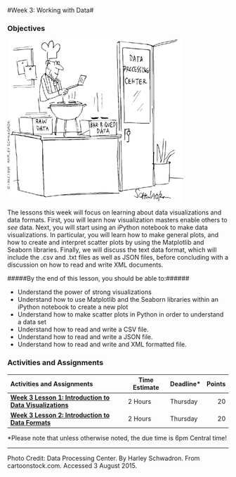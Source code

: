 #Week 3: Working with Data#
### Objectives ###

![Data Processing Comic](images/BBQ.gif)

The lessons this week will focus on learning about data visualizations and data formats. First, you will learn how visualization masters enable others to _see_ data. Next, you will start using an iPython notebook to make data visualizations. In particular, you will learn how to make general plots, and how to create and interpret scatter plots by using the Matplotlib and Seaborn libraries. Finally, we will discuss the text data format, which will include the .csv and .txt files as well as JSON files, before concluding with a discussion on how to read and write XML documents.

#####By the end of this lesson, you should be able to:######

- Understand the power of strong visualizations
- Understand how to use Matplotlib and the Seaborn libraries within an iPython notebook to create a new plot
- Understand how to make scatter plots in Python in order to understand a data set
- Understand how to read and write a CSV file.
- Understand how to read and write a JSON file.
- Understand how to read and write and XML formatted file.


### Activities and Assignments ###

|Activities and Assignments | Time Estimate | Deadline* | Points|
|:------| -----|-------|----------:|
|**[Week 3 Lesson 1: Introduction to Data Visualizations](lesson1.md)**| 2 Hours |Thursday| 20|
|**[Week 3 Lesson 2: Introduction to Data Formats](lesson2.md)**| 2 Hours | Thursday | 20 |

*Please note that unless otherwise noted, the due time is 6pm Central time!

----------

Photo Credit: Data Processing Center.  By Harley Schwadron. From cartoonstock.com.  Accessed 3 August 2015.

